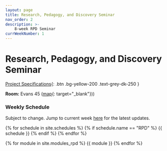 ```yaml
---
layout: page
title: Research, Pedagogy, and Discovery Seminar
nav_order: 2
description: >-
    8-week RPD Seminar
currWeekNumber: 1
---
```


# Research, Pedagogy, and Discovery Seminar

[Project Specifications]({{site.baseurl}}/rpd_project){: .btn .bg-yellow-200 .text-grey-dk-250 }

**Room:** Evans 45 ([map](https://goo.gl/maps/hNHgeyuVVt3Y5k6S6){: target="_blank"}))

### Weekly Schedule
Subject to change. Jump to current week [here](#week-{{page.currWeekNumber}}) for the latest updates.

<!--[Contact List of Guest Speakers](https://docs.google.com/spreadsheets/d/16DzemR4GISIfOX9patkE3V4eLKeeWA2IQ92QCk6a2oI/edit?usp=sharing){:target="_blank"}-->

{% for schedule in site.schedules %}
    {% if schedule.name == "RPD" %}
        {{ schedule }}
    {% endif %}
{% endfor %}

{% for module in site.modules_rpd %}
<a name="week-{{module.weekNumber}}"></a>
{{ module }}
{% endfor %}
